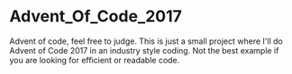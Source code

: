 # Advent_Of_Code_2017
Advent of code, feel free to judge.
This is just a small project where I'll do Advent of Code 2017 in an industry style coding. Not the best example if you are
looking for efficient or readable code.
